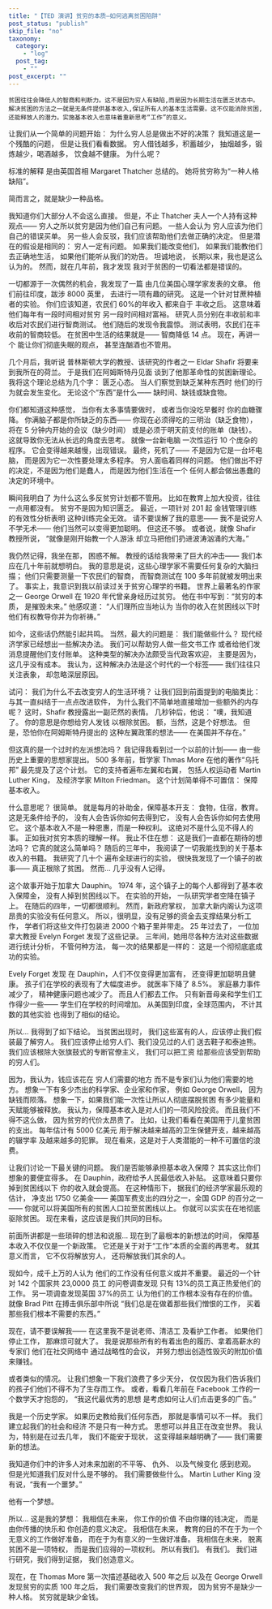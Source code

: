 ```yaml
---
title: "【TED 演讲】贫穷的本质—如何逃离贫困陷阱"
post_status: "publish"
skip_file: "no"
taxonomy:
  category: 
    - "log"
  post_tag: 
    - ""
post_excerpt: ""
---
```

`贫困往往会降低人的智商和判断力。这不是因为穷人有缺陷,而是因为长期生活在匮乏状态中。解决贫困的方法之一就是无条件提供基本收入,保证所有人的基本生活需要。这不仅能消除贫困,还能释放人的潜力。实施基本收入也意味着重新思考“工作”的意义。`

让我们从一个简单的问题开始： 为什么穷人总是做出不好的决策？ 我知道这是一个残酷的问题， 但是让我们看看数据。 穷人借钱越多，积蓄越少， 抽烟越多，锻炼越少，喝酒越多， 饮食越不健康。 为什么呢？

标准的解释 是由英国首相 Margaret Thatcher 总结的。 她将贫穷称为“一种人格缺陷”。

简而言之，就是缺少一种品格。

我知道你们大部分人不会这么直接。 但是，不止 Thatcher 夫人一个人持有这种观点—— 穷人之所以贫穷是因为他们自己有问题。 一些人会认为 穷人应该为他们自己的错误买单。 另一些人会反驳，我们应该帮助他们去做正确的决定。 但是潜在的假设是相同的： 穷人一定有问题。 如果我们能改变他们， 如果我们能教他们去正确地生活， 如果他们能听从我们的劝告。 坦诚地说， 长期以来，我也是这么认为的。 然而，就在几年前，我才发现 我对于贫困的一切看法都是错误的。

一切都源于一次偶然的机会，我发现了一篇 由几位美国心理学家发表的文章。 他们前往印度，跋涉 8000 英里， 去进行一项有趣的研究。 这是一个针对甘蔗种植者的实验。 你们应该知道，农民们 60%的年收入 都来自于 丰收之后。 这意味着他们每年有一段时间相对贫穷 另一段时间相对富裕。 研究人员分别在丰收前和丰收后对农民们进行智商测试。 他们随后的发现令我震惊。 测试表明，农民们在丰收前的智商较低。 在贫困中生活的结果就是—— 智商降低 14 点。 现在，再讲一个 能让你们彻底失眠的观点， 甚至连酗酒也不管用。

几个月后，我听说 普林斯顿大学的教授、该研究的作者之一 Eldar Shafir 将要来到我所在的荷兰。 于是我们在阿姆斯特丹见面 谈到了他那革命性的贫困新理论。 我将这个理论总结为几个字： 匮乏心态。 当人们察觉到缺乏某种东西时 他们的行为就会发生变化。 无论这个“东西”是什么—— 缺时间、缺钱或缺食物。

你们都知道这种感觉， 当你有太多事情要做时， 或者当你没吃早餐时 你的血糖骤降。 你满脑子都是你所缺乏的东西—— 你现在必须得吃的三明治（缺乏食物）， 将在 5 分钟内开始的会议（缺少时间） 或是必须于明天前支付的账单（缺钱）。 这就导致你无法从长远的角度去思考。 就像一台新电脑 一次性运行 10 个庞杂的程序。 它会变得越来越慢，出现错误。 最终，死机了—— 不是因为它是一台坏电脑， 而是因为它一次性要处理太多程序。 穷人面临着同样的问题。 他们做出不好的决定，不是因为他们是蠢人， 而是因为他们生活在一个 任何人都会做出愚蠢的决定的环境中。

瞬间我明白了 为什么这么多反贫穷计划都不管用。 比如在教育上加大投资，往往一点用都没有。 贫穷不是因为知识匮乏。 最近，一项针对 201 起 金钱管理训练的有效性分析表明 这种训练完全无效。 请不要误解了我的意思—— 我不是说穷人不学无术—— 他们当然可以变得更加聪明。 但这还不够。 或者说，就像 Shafir 教授所说， “就像是刚开始教一个人游泳 却立马把他们扔进波涛汹涌的大海。”

我仍然记得，我坐在那， 困惑不解。 教授的话给我带来了巨大的冲击—— 我们本应在几十年前就想明白。 我的意思是说，这些心理学家不需要任何复杂的大脑扫描； 他们只需要测量一下农民们的智商， 而智商测试在 100 多年前就被发明出来了。 事实上，我意识到我以前读过关于贫穷心理学的书籍。 世界上最著名的作家之一 George Orwell 在 1920 年代曾亲身经历过贫穷。 他在书中写到：“贫穷的本质， 是摧毁未来。” 他感叹道： “人们理所应当地认为 当你的收入在贫困线以下时 他们有权教导你并为你祈祷。”

如今，这些话仍然能引起共鸣。 当然，最大的问题是： 我们能做些什么？ 现代经济学家已经想出一些解决办法。 我们可以帮助穷人做一些文书工作 或者给他们发消息提醒他们支付账单。 这种类型的解决办法颇受当代政客欢迎， 主要是因为， 这几乎没有成本。 我认为，这种解决办法是这个时代的一个标签—— 我们往往只关注表象， 却忽略深层原因。

试问： 我们为什么不去改变穷人的生活环境？ 让我们回到前面提到的电脑类比： 与其一直纠结于一点点改进软件， 为什么我们不简单地直接增加一些额外的内存呢？ 这时，Shafir 教授露出一副茫然的表情。 几秒钟后，他说： “噢，我知道了。 你的意思是你想给穷人发钱 以根除贫困。 额，当然，这是个好想法。 但是，恐怕你在阿姆斯特丹提出的 这种左翼政策的想法—— 在美国并不存在。”

但这真的是一个过时的左派想法吗？ 我记得我看到过一个以前的计划—— 由一些历史上重要的思想家提出。 500 多年前，哲学家 Thmas More 在他的著作“乌托邦” 最先提及了这个计划。 它的支持者遍布左翼和右翼， 包括人权运动者 Martin Luther King， 及经济学家 Milton Friedman。 这个计划简单得不可置信： 保障基本收入。

什么意思呢？ 很简单。 就是每月的补助金，保障基本开支： 食物，住宿，教育。 这是无条件给予的， 没有人会告诉你如何去得到它， 没有人会告诉你如何去使用它。 这个基本收入不是一种恩惠，而是一种权利。 这绝对不是什么见不得人的事。 正如我对贫穷本质的理解一样。 我止不住在想： 这是我们一直都在期待的想法吗？ 它真的就这么简单吗？ 随后的三年中， 我阅读了一切我能找到的关于基本收入的书籍。 我研究了几十个 遍布全球进行的实验， 很快我发现了一个镇子的故事—— 真正根除了贫困。 然而… 几乎没有人记得。

这个故事开始于加拿大 Dauphin。 1974 年，这个镇子上的每个人都得到了基本收入保障金， 没有人掉到贫困线以下。 在实验的开始， 一队研究学者空降在镇子上。 在随后的四年，一切都很顺利。 然而，新政府掌权， 加拿大新内阁认为这项昂贵的实验没有任何意义。 所以，很明显，没有足够的资金去支撑结果分析工作， 学者们将这些文件打包装进 2000 个箱子里并带走。 25 年过去了， 一位加拿大教授 Evelyn Forget 发现了这些记录。 三年间，她用尽各种方法对这些数据进行统计分析， 不管何种方法， 每一次的结果都是一样的： 这是一个彻彻底底成功的实验。

Evely Forget 发现 在 Dauphin，人们不仅变得更加富有， 还变得更加聪明且健康。 孩子们在学校的表现有了大幅度进步。 就医率下降了 8.5%。 家庭暴力事件减少了， 精神健康问题也减少了。 而且人们都去工作。 只有新晋母亲和学生们工作得少一些—— 学生们在学校的时间增加。 从美国到印度，全球范围内， 不计其数的其他实验 也得到了相似的结论。

所以… 我得到了如下结论。 当贫困出现时， 我们这些富有的人，应该停止我们假装最了解穷人。 我们应该停止给穷人们、我们没见过的人们 送去鞋子和泰迪熊。 我们应该根除大张旗鼓式的专断官僚主义， 我们可以把工资 给那些应该受到帮助的穷人们。

因为，我认为，钱应该花在 穷人们需要的地方 而不是专家们认为他们需要的地方。 想象一下有多少杰出的科学家、企业家和作家， 例如 George Orwell， 因为缺钱而陨落。 想象一下，如果我们能一次性让所以人彻底摆脱贫困 有多少能量和天赋能够被释放。 我认为，保障基本收入是对人们的一项风险投资。 而且我们不得不这么做， 因为贫穷的代价太昂贵了。 比如，让我们看看在美国用于儿童贫困的支出。 每年估计有 5000 亿美元 用于解决越来越高的卫生保健开支，越来越高的辍学率 及越来越多的犯罪。 现在看来，这是对于人类潜能的一种不可置信的浪费。

让我们讨论一下最关键的问题。 我们是否能够承担基本收入保障？ 其实这比你们想象的要便宜得多。 在 Dauphin，政府给予人民最低收入补贴。 这意味着只要你掉到贫困线以下 你的收入就会提高。 在这种情形下， 据我们的经济学家最乐观的估计， 净支出 1750 亿美金—— 美国军费支出的四分之一，全国 GDP 的百分之一—— 你就可以将美国所有的贫困人口拉至贫困线以上。 你就可以实实在在地彻底驱除贫困。 现在来看，这应该是我们共同的目标。

前面所讲都是一些琐碎的想法和说服… 现在到了最根本的新想法的时间， 保障基本收入不仅仅是一个新政策。 它还是关于对于“工作”本质的全面的再思考。 就其意义而言， 它不仅将解放穷人， 还将解放我们其余的人。

现如今，成千上万的人认为 他们的工作没有任何意义或并不重要。 最近的一个针对 142 个国家共 23,0000 员工 的问卷调查发现 只有 13%的员工真正热爱他们的工作。 另一项调查发现英国 37%的员工 认为他们的工作根本没有存在的价值。 就像 Brad Pitt 在搏击俱乐部中所说 “我们总是在做着那些我们憎恨的工作， 买着那些我们根本不需要的东西。”

现在，请不要误解我—— 在这里我不是说老师、清洁工 及看护工作者。 如果他们停止工作， 那麻烦可就大了。 我是说那些所有的有着出色的履历、拿着高薪水的专家们 他们在社交网络中 通过战略性的会议， 并努力想出创造性毁灭的附加价值 来赚钱。

或者类似的情况。 让我们想象一下我们浪费了多少天分， 仅仅因为我们告诉我们的孩子们他们不得不为了生存而工作。 或者，看看几年前在 Facebook 工作的一个数学天才抱怨的， “我这代最优秀的思想 是考虑如何让人们点击更多的广告。”

我是一个历史学家。 如果历史教给我们任何东西， 那就是事情可以不一样。 我们建立起我们的社会和经济 不是只有一种方式。 思想可以并且正在改变世界。 我认为，特别是在过去几年， 我们不能安于现状， 这变得越来越明确了—— 我们需要新的想法。

我知道你们中的许多人对未来加剧的不平等、 仇外、 以及气候变化 感到悲观。 但是光知道我们反对什么是不够的。 我们需要做些什么。 Martin Luther King 没有说，“我有一个噩梦。”

他有一个梦想。

所以… 这是我的梦想： 我相信在未来， 你工作的价值 不由你赚的钱决定， 而是由你传播的快乐和 你创造的意义决定。 我相信在未来， 教育的目的不在于为一个无意义的工作做好准备， 而在于为有意义的一生做好准备。 我相信在未来， 脱离贫困不是一项特权， 而是我们应得的一项权利。 所以有我们。 有我们。 我们进行研究，我们得到证据， 我们创造意义。

现在，在 Thomas More 第一次描述基础收入 500 年之后 以及在 George Orwell 发现贫穷的实质 100 年之后， 我们需要改变我们的世界观， 因为贫穷不是缺少一种人格。 贫穷就是缺少金钱。